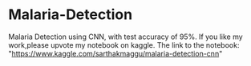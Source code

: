 # Malaria-Detection
Malaria Detection using CNN, with test accuracy of 95%.
If you like my work,please upvote my notebook on kaggle.
The link to the notebook: "https://www.kaggle.com/sarthakmaggu/malaria-detection-cnn"
